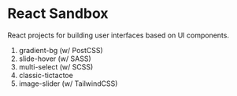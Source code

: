 # React Sandbox

React projects for building user interfaces based on UI components.

1. gradient-bg (w/ PostCSS)
2. slide-hover (w/ SASS)
3. multi-select (w/ SCSS)
4. classic-tictactoe
5. image-slider (w/ TailwindCSS)
